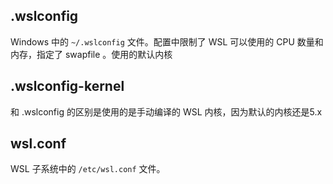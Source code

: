 ## .wslconfig
Windows 中的 `~/.wslconfig` 文件。配置中限制了 WSL 可以使用的 CPU 数量和内存，指定了 swapfile 。使用的默认内核

## .wslconfig-kernel
和 .wslconfig 的区别是使用的是手动编译的 WSL 内核，因为默认的内核还是5.x

## wsl.conf
WSL 子系统中的 `/etc/wsl.conf` 文件。
